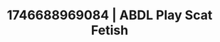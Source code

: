 ---
categories:
- Immersive erotica
- Nerdy seduction
- Sensual cosplay
- AI-generated
- Sensual teasing
- ASMR
- After dark play
- Cosplay
image: /assets/images/1746688969084.jpg
layout: post
seo:
  description: Featured content with sensual ABDL Play, Scat Fetish. HD images available.
  keywords: ABDL Play, Scat Fetish
  og_image: /assets/images/1746688969084.jpg
  schema_type: VisualArtwork
tags:
- ABDL Play
- '#1746688969084'
- Scat Fetish
title: 1746688969084 | ABDL Play Scat Fetish
---